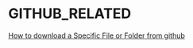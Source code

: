 # GITHUB_RELATED
[How to download a Specific File or Folder from github](https://www.youtube.com/watch?v=BlEWmTzc8ws)

